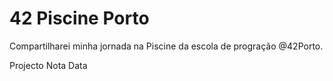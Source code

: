 # 42 Piscine Porto

Compartilharei minha jornada na Piscine da escola de progração @42Porto.

Projecto  Nota  Data 
